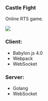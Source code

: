 ### Castle Fight

Online RTS game.

![](https://i.redd.it/bbace2h90zv11.jpg)

### Client:

- Babylon.js 4.0 
- Webpack
- WebSocket

### Server:

- Golang
- WebSocket

